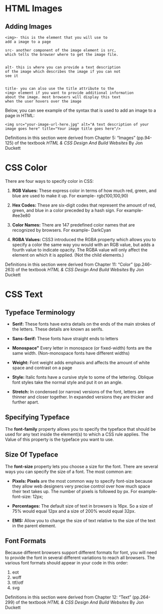 # HTML Images

## Adding Images

```
<img>- this is the element that you will use to
add a image to a page

src- another component of the image element is src,
which tells the browser where to get the image file.


alt- this is where you can provide a text description
of the image which describes the image if you can not
see it


title- you can also use the title attribute to the 
<img> element if you want to provide additional information
about the image. most browsers will display this text
when the user hovers over the image
```
Below, you can see example of the syntax that is used to
add an image to a page in HTML:

```
<img src="your-image-url-here.jpg" alt="A text description of your image goes here" title="Your image title goes here"/>
```

Definitions in this section were derived from Chapter 5: “Images” (pp.94-125)
of the textbook *HTML & CSS Design And Build Websites* By Jon Duckett


# CSS Color

There are four ways to specify color in CSS:

1. **RGB Values:** These express color in terms of how much red,
green, and blue are used to make it up. For example- rgb(100,100,90)

2. **Hex Codes:** These are six-digit codes that represent the amount
of red, green, and blue in a color preceded by a hash sign. 
For example- #ee3e80

3. **Color Names:** There are 147 predefined color names that are
recognized by browsers. For example- DarkCyan

4. **RGBA Values:** CSS3 introduced the RGBA property which allows
you to specify a color the same way you would with an RGB value, but
adds a fourth value to indicate opacity. The RGBA value will only 
affect the element on which it is applied. (Not the child elements.)


Definitions in this section were derived from Chapter 11: “Color” (pp.246-263)
of the textbook *HTML & CSS Design And Build Websites* By Jon Duckett

# CSS Text 

## Typeface Terminology

- **Serif:** These fonts have extra details on the ends of the main strokes
of the letters. These details are known as serifs.

- **Sans-Serif:** These fonts have straight ends to letters

- **Monospace"** Every letter in monospace (or fixed-width) fonts are the 
same width. (Non-monospace fonts have different widths)

- **Weight:** Font weight adds emphasis and affects the amount of white space
and contrast on a page

- **Style:** Italic fonts have a cursive style to some of the lettering. Oblique
font styles take the normal style and put it on an angle.

- **Stretch:** In condensed (or narrow) versions of the font, letters are thinner
and closer together. In expanded versions they are thicker and further apart.

## Specifying Typeface

The **font-family** property allows you to specify the typeface that should be used 
for any text inside the element(s) to which a CSS rule applies. The Value of this property is the typeface you want to use.

## Size Of Typeface

The **font-size** property lets you choose a size for the font. There are several ways you
can specify the size of a font. The most common are:

* **Pixels: Pixels** are the most common way to specify font-size because they allow
web designers very precise control over how much space their text takes up. The number
of pixels is followed by px. For example- font-size: 12px;

* **Percentages:** The default size of text in browsers is 16px. So a size of 75% would equal
12px and a size of 200% would equal 32px. 

* **EMS:** Allow you to change the size of text relative to the size of the text in the parent element. 

## Font Formats

Because different browsers support different formats for font, you will need to provide the font in several different variations to reach all browsers. The various font formats should appear in your code in this order:

1. eot
2. woff
3. ttf/otf
4. svg




Definitions in this section were derived from Chapter 12: “Text” (pp.264-299)
of the textbook *HTML & CSS Design And Build Websites* By Jon Duckett

